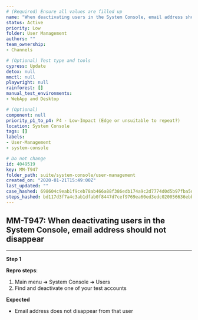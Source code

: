 ```yaml
---
# (Required) Ensure all values are filled up
name: "When deactivating users in the System Console, email address should not disappear"
status: Active
priority: Low
folder: User Management
authors: ""
team_ownership: 
- Channels

# (Optional) Test type and tools
cypress: Update
detox: null
mmctl: null
playwright: null
rainforest: []
manual_test_environments: 
- WebApp and Desktop

# (Optional)
component: null
priority_p1_to_p4: P4 - Low-Impact (Edge or unsuitable to repeat?)
location: System Console
tags: []
labels: 
- User-Management
- system-console

# Do not change
id: 4049519
key: MM-T947
folder_path: suite/system-console/user-management
created_on: "2020-01-21T15:49:00Z"
last_updated: ""
case_hashed: 698604c9eab1f9ceb78ab466a88f386edb174a9c2d7774d0d5b97fba5d01381c48da25a5346dc20ef17e56fe330e6aad
steps_hashed: bd117d3f7a4c3ab1dfab0f8447d7cef9769ea60ed3edc020056636ebb8989097129590aee513f4c4308c54aad68d6cf7
---
```


## MM-T947: When deactivating users in the System Console, email address should not disappear

---

**Step 1**

**Repro steps**:

1. Main menu ➜ System Console ➜ Users
2. Find and deactivate one of your test accounts

**Expected**

- Email address does not disappear from that user
